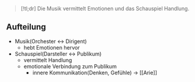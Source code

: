 >[!tl;dr]
>Die Musik vermittelt Emotionen und das Schauspiel Handlung.

## Aufteilung
- Musik(Orchester <-> Dirigent)
	- hebt Emotionen hervor
- Schauspiel(Darsteller <-> Publikum)
	- vermittelt Handlung
	- emotionale Verbindung zum Publikum
		- innere Kommunikation(Denken, Gefühle) -> [[Arie]]